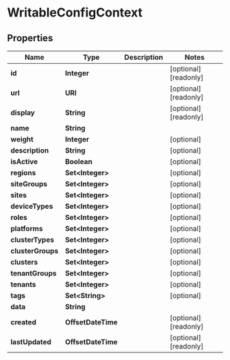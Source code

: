 

# WritableConfigContext


## Properties

| Name | Type | Description | Notes |
|------------ | ------------- | ------------- | -------------|
|**id** | **Integer** |  |  [optional] [readonly] |
|**url** | **URI** |  |  [optional] [readonly] |
|**display** | **String** |  |  [optional] [readonly] |
|**name** | **String** |  |  |
|**weight** | **Integer** |  |  [optional] |
|**description** | **String** |  |  [optional] |
|**isActive** | **Boolean** |  |  [optional] |
|**regions** | **Set&lt;Integer&gt;** |  |  [optional] |
|**siteGroups** | **Set&lt;Integer&gt;** |  |  [optional] |
|**sites** | **Set&lt;Integer&gt;** |  |  [optional] |
|**deviceTypes** | **Set&lt;Integer&gt;** |  |  [optional] |
|**roles** | **Set&lt;Integer&gt;** |  |  [optional] |
|**platforms** | **Set&lt;Integer&gt;** |  |  [optional] |
|**clusterTypes** | **Set&lt;Integer&gt;** |  |  [optional] |
|**clusterGroups** | **Set&lt;Integer&gt;** |  |  [optional] |
|**clusters** | **Set&lt;Integer&gt;** |  |  [optional] |
|**tenantGroups** | **Set&lt;Integer&gt;** |  |  [optional] |
|**tenants** | **Set&lt;Integer&gt;** |  |  [optional] |
|**tags** | **Set&lt;String&gt;** |  |  [optional] |
|**data** | **String** |  |  |
|**created** | **OffsetDateTime** |  |  [optional] [readonly] |
|**lastUpdated** | **OffsetDateTime** |  |  [optional] [readonly] |



